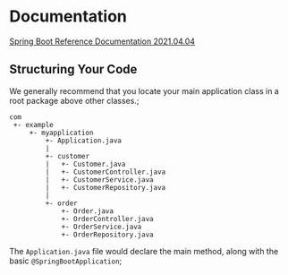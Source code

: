 # Documentation

[Spring Boot Reference Documentation 2021.04.04](https://docs.spring.io/spring-boot/docs/2.4.4/reference/htmlsingle/#legal)

## Structuring Your Code
We generally recommend that you locate your main application class in a root package above other classes.;
```
com
 +- example
     +- myapplication
         +- Application.java
         |
         +- customer
         |   +- Customer.java
         |   +- CustomerController.java
         |   +- CustomerService.java
         |   +- CustomerRepository.java
         |
         +- order
             +- Order.java
             +- OrderController.java
             +- OrderService.java
             +- OrderRepository.java
```

The `Application.java` file would declare the main method, along with the basic `@SpringBootApplication`;

